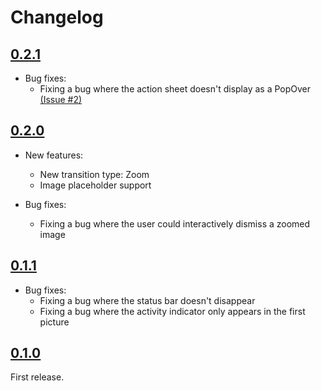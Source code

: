 # Changelog

## [0.2.1](https://github.com/gmunhoz/CollieGallery/releases/tag/0.2.1)
- Bug fixes:
  - Fixing a bug where the action sheet doesn't display as a PopOver [(Issue #2)](https://github.com/gmunhoz/CollieGallery/issues/2)

## [0.2.0](https://github.com/gmunhoz/CollieGallery/releases/tag/0.2.0)
- New features:
  - New transition type: Zoom
  - Image placeholder support
  
- Bug fixes:
  - Fixing a bug where the user could interactively dismiss a zoomed image


## [0.1.1](https://github.com/gmunhoz/CollieGallery/releases/tag/0.1.1)
- Bug fixes:
  - Fixing a bug where the status bar doesn't disappear
  - Fixing a bug where the activity indicator only appears in the first picture


## [0.1.0](https://github.com/gmunhoz/CollieGallery/releases/tag/0.1.0)
First release.
